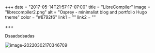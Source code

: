 +++
date = "2017-05-14T21:57:17-07:00"
title = "LibreCompiler"
image = "librecompiler2.png"
alt = "Osprey - minimalist blog and portfolio Hugo theme"
color = "#8792f6"
link1 = ""
link2 = ""

+++

Dsaadsdsadas

![image-20220302170346709](https://s4.ax1x.com/2022/01/13/7lcNYq.jpg)
